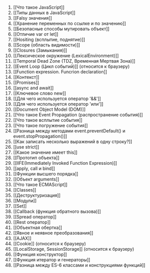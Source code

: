1. [[Что такое JavaScript]]
2. [[Типы данных в JavaScript]]
3. [[Falsy значения]]
4. [[Хранение переменных по ссылке и по значению]]
5. [[Безопасные способы мутировать объект]]
6. [[Отличие var от let]]
7. [[Hositing (всплытие, поднятие)]]
8. [[Scope (область видимости)]]
9. [[Closures (Замыкания)]]
10. [[Лексическое окружение (LexicalEnvironment)]]
11. [[Temporal Dead Zone (TDZ, Временная Мертвая Зона)]]
12. [[Event  Loop (Цикл событий)]] (относится к браузеру)
13. [[Function expression. Funcrion declaration]]
14. [[Контекст]]
15. [[Promises]]
16. [[async and await]]
17. [[Ключевое слово new]]
18. [[Для чего используется оператор '&&']]
19. [[Для чего используется оператор 'или']]
20. [[Document Object Model (DOM)]]
21. [[Что такое Event Propagation (распространение события)]]
22. [[Что такое всплытие события]]
23. [[Что такое погружение события]]
24. [[Разница между методами event.preventDefault() и event.stopPropagation()]]
25. [[Как записать несколько выражений в одну строку?]]
26. [[use strict]]
27. [[Какое значение имеет this]]
28. [[Прототип объекта]]
29. [[IIFE(Immediately Invoked Function Expression)]]
30. [[apply, call и bind]]
31. [[Функции высшего порядка]]
32. [[Объект arguments]]
33. [[Что такое ECMAScript]]
34. [[Classes]]
35. [[Деструктуризация]]
36. [[Модули]]
37. [[Set]]
38. [[Callback (функция обратного вызова)]]
39. [[Spread оператор]]
40. [[Rest оператор]]
41. [[Объектная обертка]]
42. [[Явное и неявное преобразования]]
43. [[AJAX]]
44. [[Cookie]] (относится к браузеру)
45. [[LocalStorage, SessionStorage]] (относится к браузеру)
46. [[Функция конструктор]]
47. [[Функция итератор и генераторы]]
48. [[Разница между ES-6 классами и конструкциями функций]]














